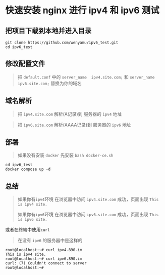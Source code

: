 # 快速安装 nginx 进行 ipv4 和 ipv6 测试

## 把项目下载到本地并进入目录
```
git clone https://github.com/wenyamu/ipv6_test.git
cd ipv6_test
```

## 修改配置文件
>把 `default.conf` 中的
`server_name  ipv4.site.com;` 和 `server_name  ipv6.site.com;` 替换为你的域名

## 域名解析
>把 `ipv4.site.com` 解析(A记录)到 服务器的 `ipv4` 地址

>把 `ipv6.site.com` 解析(AAAA记录)到 服务器的 `ipv6` 地址

## 部署
>如果没有安装 `docker` 先安装 `bash docker-ce.sh`
```
cd ipv6_test
docker compose up -d
```

## 总结
>如果你有`ipv4`环境 在浏览器中访问 `ipv4.site.com` 成功，页面出现 `This is ipv4 site.`
>
>如果你有`ipv6`环境 在浏览器中访问 `ipv6.site.com` 成功，页面出现 `This is ipv6 site.`

或者在终端中使用`curl`
> 在没有 `ipv6` 的服务器中是这样的
```
root@localhost:~# curl ipv4.890.im
This is ipv4 site.
root@localhost:~# curl ipv6.890.im
curl: (7) Couldn't connect to server
root@localhost:~# 
```

